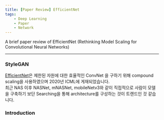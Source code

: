 ```yaml
---
title: [Paper Review] EfficientNet
tags:
    - Deep Learning
    - Paper
    - Network
---
```


A brief paper review of EfficientNet (Rethinking Model Scaling for Convolutional Neural Networks) <br>

<!--more-->

---

### StyleGAN

[EfficientNet](https://arxiv.org/pdf/1905.11946.pdf)은 제한된 자원에 대한 효율적인 ConvNet 을 구하기 위해 compound scaling을 사용하였으며 2020년 ICML에 게재되었습니다.<br>
최근 NAS 이후 NASNet, mNASNet, mobileNetv3와 같이 직접적으로 사람이 모델을 구축하기 보단 Searching을 통해 architecture를 구성하는 것이 트랜드인 것 같습니다. <br>

### Introduction

